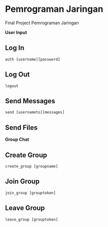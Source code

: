 # Pemrograman Jaringan
Final Project Pemrograman Jaringan

**User Input** 
## Log In
`
    auth [username][password]
`
## Log Out
`
    logout
`
## Send Messages
`
    send [usernameto][messages]
`
## Send Files

**Group Chat**
## Create Group
`
    create_group [groupname]
`
## Join Group
`
    join_group [grouptoken]
`
## Leave Group
`
    leave_group [grouptoken]
`